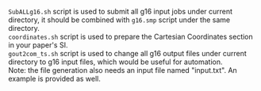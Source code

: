 ```SubALLg16.sh``` script is used to submit all g16 input jobs under current directory, it should be combined with ```g16.smp``` script under the same directory. <br>
```coordinates.sh``` script is used to prepare the Cartesian Coordinates section in your paper's SI. <br>
```gout2com_ts.sh``` script is used to change all g16 output files under current directory to g16 input files, which would be useful for automation.<br>
Note: the file generation also needs an input file named "input.txt". An example is provided as well. <br>
